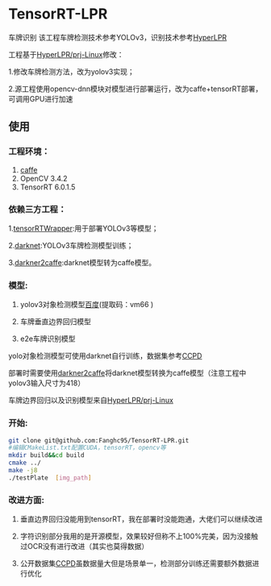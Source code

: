 # TensorRT-LPR
车牌识别
该工程车牌检测技术参考YOLOv3，识别技术参考[HyperLPR](https://github.com/zeusees/HyperLPR)

工程基于[HyperLPR/prj-Linux](https://github.com/zeusees/HyperLPR/tree/master/Prj-Linux)修改：

1.修改车牌检测方法，改为yolov3实现；

2.源工程使用opencv-dnn模块对模型进行部署运行，改为caffe+tensorRT部署，可调用GPU进行加速

## 使用

### 工程环境：

 1. [caffe](https://github.com/BVLC/caffe)
 2. OpenCV 3.4.2
 3. TensorRT 6.0.1.5

### 依赖三方工程：

 1.[tensorRTWrapper](https://github.com/lewes6369/tensorRTWrapper):用于部署YOLOv3等模型；
 
 2.[darknet](https://github.com/pjreddie/darknet):YOLOv3车牌检测模型训练；
 
 3.[darkner2caffe](https://github.com/ChenYingpeng/darknet2caffe):darknet模型转为caffe模型。

### 模型:
1. yolov3对象检测模型[百度](https://pan.baidu.com/s/1ceroAl2aQCOwDwmUl80jAQ)(提取码：vm66 )
 
2. 车牌垂直边界回归模型
 
3. e2e车牌识别模型 

yolo对象检测模型可使用darknet自行训练，数据集参考[CCPD](https://github.com/detectRecog/CCPD)

部署时需要使用[darkner2caffe](https://github.com/ChenYingpeng/darknet2caffe)将darknet模型转换为caffe模型（注意工程中yolov3输入尺寸为418）

车牌边界回归以及识别模型来自[HyperLPR/prj-Linux](https://github.com/zeusees/HyperLPR/tree/master/Prj-Linux)

### 开始:
```Bash
git clone git@github.com:Fanghc95/TensorRT-LPR.git
#编辑CMakeList.txt配置CUDA，tensorRT，opencv等
mkdir build&&cd build
cmake ../
make -j8
./testPlate  [img_path]
```

### 改进方面:
1. 垂直边界回归没能用到tensorRT，我在部署时没能跑通，大佬们可以继续改进

2. 字符识别部分我用的是开源模型，效果较好但称不上100%完美，因为没接触过OCR没有进行改进（其实也莫得数据）

3. 公开数据集[CCPD](https://github.com/detectRecog/CCPD)虽数据量大但是场景单一，检测部分训练还需要额外数据进行优化
